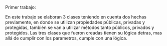 Primer trabajo:

En este trabajo se elaboran 3 clases teniendo en cuenta dos hechas previamente, 
en donde se utilizan propiedades públicas, privadas y protegidas, también se van a utilizar métodos tanto públicos, privados y protegidos.
Las tres clases que fueron creadas tienen su lógica detras, mas allá de cumplir con los parametros, cumple con una lógica. 
